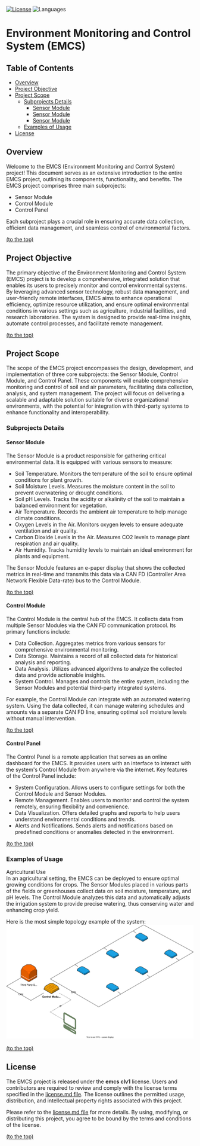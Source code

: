 
[![License](https://img.shields.io/badge/license-emcs_clv1-brightgreen.svg?style=for-the-badge)](./license.md)
![Languages](https://img.shields.io/badge/languages-C-brightgreen.svg?style=for-the-badge)


# Environment Monitoring and Control System (EMCS)

## Table of Contents
- [Overview](#overview)
- [Project Objective](#project-objective)
- [Project Scope](#project-scope)
	- [Subprojects Details](#subprojects-details)
		- [Sensor Module](#sensor-module)
		- [Sensor Module](#control-module)
		- [Sensor Module](#control-panel)
	- [Examples of Usage](#examples-of-usage)
- [License](#license)


## Overview
Welcome to the EMCS (Environment Monitoring and Control System) project! This document serves as an extensive introduction to the entire EMCS project, outlining its components, functionality, and benefits. The EMCS project comprises three main subprojects:
- Sensor Module
- Control Module
- Control Panel

Each subproject plays a crucial role in ensuring accurate data collection, efficient data management, and seamless control of environmental factors.

[(to the top)](#environment-monitoring-and-control-system-emcs)


## Project Objective
The primary objective of the Environment Monitoring and Control System (EMCS) project is to develop a comprehensive, integrated solution that enables its users to precisely monitor and control environmental systems. By leveraging advanced sensor technology, robust data management, and user-friendly remote interfaces, EMCS aims to enhance operational efficiency, optimize resource utilization, and ensure optimal environmental conditions in various settings such as agriculture, industrial facilities, and research laboratories. The system is designed to provide real-time insights, automate control processes, and facilitate remote management.

[(to the top)](#environment-monitoring-and-control-system-emcs)


## Project Scope
The scope of the EMCS project encompasses the design, development, and implementation of three core subprojects: the Sensor Module, Control Module, and Control Panel. These components will enable comprehensive monitoring and control of soil and air parameters, facilitating data collection, analysis, and system management.
The project will focus on delivering a scalable and adaptable solution suitable for diverse organizational environments, with the potential for integration with third-party systems to enhance functionality and interoperability.


### Subprojects Details
#### Sensor Module
The Sensor Module is a product responsible for gathering critical environmental data. It is equipped with various sensors to measure:
- Soil Temperature. Monitors the temperature of the soil to ensure optimal conditions for plant growth.
- Soil Moisture Levels. Measures the moisture content in the soil to prevent overwatering or drought conditions.
- Soil pH Levels. Tracks the acidity or alkalinity of the soil to maintain a balanced environment for vegetation.
- Air Temperature. Records the ambient air temperature to help manage climate conditions.
- Oxygen Levels in the Air. Monitors oxygen levels to ensure adequate ventilation and air quality.
- Carbon Dioxide Levels in the Air. Measures CO2 levels to manage plant respiration and air quality.
- Air Humidity. Tracks humidity levels to maintain an ideal environment for plants and equipment.

The Sensor Module features an e-paper display that shows the collected metrics in real-time and transmits this data via a CAN FD (Controller Area Network Flexible Data-rate) bus to the Control Module.

[(to the top)](#environment-monitoring-and-control-system-emcs)

#### Control Module
The Control Module is the central hub of the EMCS. It collects data from multiple Sensor Modules via the CAN FD communication protocol. Its primary functions include:
- Data Collection. Aggregates metrics from various sensors for comprehensive environmental monitoring.
- Data Storage. Maintains a record of all collected data for historical analysis and reporting.
- Data Analysis. Utilizes advanced algorithms to analyze the collected data and provide actionable insights.
- System Control. Manages and controls the entire system, including the Sensor Modules and potential third-party integrated systems.

For example, the Control Module can integrate with an automated watering system. Using the data collected, it can manage watering schedules and amounts via a separate CAN FD line, ensuring optimal soil moisture levels without manual intervention.

[(to the top)](#environment-monitoring-and-control-system-emcs)

#### Control Panel
The Control Panel is a remote application that serves as an online dashboard for the EMCS. It provides users with an interface to interact with the system's Control Module from anywhere via the internet. Key features of the Control Panel include:
- System Configuration. Allows users to configure settings for both the Control Module and Sensor Modules.
- Remote Management. Enables users to monitor and control the system remotely, ensuring flexibility and convenience.
- Data Visualization. Offers detailed graphs and reports to help users understand environmental conditions and trends.
- Alerts and Notifications. Sends alerts and notifications based on predefined conditions or anomalies detected in the environment.

[(to the top)](#environment-monitoring-and-control-system-emcs)


### Examples of Usage
Agricultural Use<br>
In an agricultural setting, the EMCS can be deployed to ensure optimal growing conditions for crops. The Sensor Modules placed in various parts of the fields or greenhouses collect data on soil moisture, temperature, and pH levels. The Control Module analyzes this data and automatically adjusts the irrigation system to provide precise watering, thus conserving water and enhancing crop yield.

Here is the most simple topology example of the system:<br>
![example](./example.svg)

[(to the top)](#environment-monitoring-and-control-system-emcs)


## License
The EMCS project is released under the **emcs clv1** license. Users and contributors are required to review and comply with the license terms specified in the [license.md file](./license.md). The license outlines the permitted usage, distribution, and intellectual property rights associated with this project.

Please refer to the [license.md file](./license.md) for more details. By using, modifying, or distributing this project, you agree to be bound by the terms and conditions of the license.

[(to the top)](#environment-monitoring-and-control-system-emcs)
